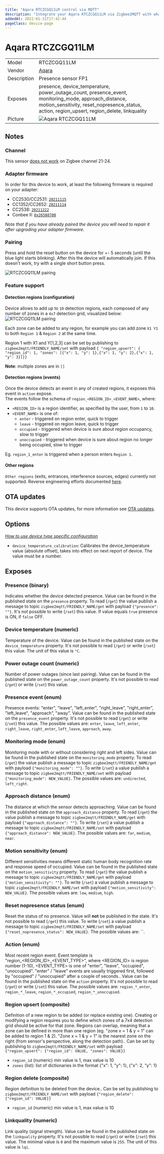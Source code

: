 ```yaml
---
title: "Aqara RTCZCGQ11LM control via MQTT"
description: "Integrate your Aqara RTCZCGQ11LM via Zigbee2MQTT with whatever smart home infrastructure you are using without the vendor's bridge or gateway."
addedAt: 2022-01-31T17:42:44
pageClass: device-page
---
```


<!-- !!!! -->
<!-- ATTENTION: This file is auto-generated through docgen! -->
<!-- You can only edit the "Notes"-Section between the two comment lines "Notes BEGIN" and "Notes END". -->
<!-- Do not use h1 or h2 heading within "## Notes"-Section. -->
<!-- !!!! -->

# Aqara RTCZCGQ11LM

|     |     |
|-----|-----|
| Model | RTCZCGQ11LM  |
| Vendor  | [Aqara](/supported-devices/#v=Aqara)  |
| Description | Presence sensor FP1 |
| Exposes | presence, device_temperature, power_outage_count, presence_event, monitoring_mode, approach_distance, motion_sensitivity, reset_nopresence_status, action, region_upsert, region_delete, linkquality |
| Picture | ![Aqara RTCZCGQ11LM](https://www.zigbee2mqtt.io/images/devices/RTCZCGQ11LM.png) |


<!-- Notes BEGIN: You can edit here. Add "## Notes" headline if not already present. -->
## Notes

### Channel
This sensor [does not work](https://github.com/Koenkk/zigbee2mqtt/issues/11019#issuecomment-1064063808) on Zigbee channel 21-24.

### Adapter firmware
In order for this device to work, at least the following firmware is required on your adapter:
- CC2530/CC2531: [`20211115`](https://github.com/Koenkk/Z-Stack-firmware/tree/Z-Stack_Home_1.2_20211115/20211116/coordinator/Z-Stack_Home_1.2/bin)
- CC1352/CC2652: [`20211114`](https://github.com/Koenkk/Z-Stack-firmware/tree/7c5a6da0c41855d42b5e6506e5e3b496be097ba3/coordinator/Z-Stack_3.x.0/bin)
- CC2538: [`20211222`](https://github.com/jethome-ru/zigbee-firmware/tree/master/ti/coordinator/cc2538_cc2592)
- Conbee II: [`0x26580700`]( http://deconz.dresden-elektronik.de/deconz-firmware/deCONZ_ConBeeII_0x26580700.bin.GCF)

*Note that if you have already paired the device you will need to repair it after upgrading your adapter firmware.*

### Pairing
Press and hold the reset button on the device for +- 5 seconds (until the blue light starts blinking).
After this the device will automatically join. If this doesn't work, try with a single short button press.

![RTCZCGQ11LM pairing](../images/pairing/RTCZCGQ11LM_pairing.jpg)

### Feature support

#### Detection regions (configuration)

Device allows to add up to `10` detection regions, each composed of any number of zones in a `4x7` detection grid, visualized below:  
![RTCZCGQ11LM pairing](../images/device_specific/RTCZCGQ11LM_detection_regions.jpg)

Each zone can be added to any region, for example you can add zone `X1 Y1` to both `Region 1` & `Region 2` at the same time.

Region 1 with X1 and Y[1,2,3] can be set by publishing to `zigbee2mqtt/FRIENDLY_NAME/set` with payload `{ "region_upsert": { "region_id": 1, "zones": [{"x": 1, "y": 1},{"x": 1, "y": 2},{"x": 1, "y": 3}]}}`

**Note**: multiple zones are in `[]`


#### Detection regions (events)

Once the device detects an event in any of created regions, it exposes this event in `action` expose.  
The events follow the schema of `region_<REGION_ID>_<EVENT_NAME>`, where:
- `<REGION_ID>` is a region identifier, as specified by the user, from `1` to `10`.
- `<EVENT_NAME>` is one of:
  - `enter` - triggered on region enter, quick to trigger
  - `leave` - triggered on region leave, quick to trigger
  - `occupied` - triggered when device is sure about region occupancy, slow to trigger
  - `unoccupied` - triggered when device is sure about region no longer being occupied, slow to trigger

Eg. `region_1_enter` is triggered when a person enters `Region 1`.

#### Other regions

`Other regions` (exits, entrances, interference sources, edges) currently not supported. Reverse engineering efforts documented [here](https://github.com/dresden-elektronik/deconz-rest-plugin/issues/5928#issuecomment-1166545226).
<!-- Notes END: Do not edit below this line -->


## OTA updates
This device supports OTA updates, for more information see [OTA updates](../guide/usage/ota_updates.md).


## Options
*[How to use device type specific configuration](../guide/configuration/devices-groups.md#specific-device-options)*

* `device_temperature_calibration`: Calibrates the device_temperature value (absolute offset), takes into effect on next report of device. The value must be a number.


## Exposes

### Presence (binary)
Indicates whether the device detected presence.
Value can be found in the published state on the `presence` property.
To read (`/get`) the value publish a message to topic `zigbee2mqtt/FRIENDLY_NAME/get` with payload `{"presence": ""}`.
It's not possible to write (`/set`) this value.
If value equals `true` presence is ON, if `false` OFF.

### Device temperature (numeric)
Temperature of the device.
Value can be found in the published state on the `device_temperature` property.
It's not possible to read (`/get`) or write (`/set`) this value.
The unit of this value is `°C`.

### Power outage count (numeric)
Number of power outages (since last pairing).
Value can be found in the published state on the `power_outage_count` property.
It's not possible to read (`/get`) or write (`/set`) this value.

### Presence event (enum)
Presence events: "enter", "leave", "left_enter", "right_leave", "right_enter", "left_leave", "approach", "away".
Value can be found in the published state on the `presence_event` property.
It's not possible to read (`/get`) or write (`/set`) this value.
The possible values are: `enter`, `leave`, `left_enter`, `right_leave`, `right_enter`, `left_leave`, `approach`, `away`.

### Monitoring mode (enum)
Monitoring mode with or without considering right and left sides.
Value can be found in the published state on the `monitoring_mode` property.
To read (`/get`) the value publish a message to topic `zigbee2mqtt/FRIENDLY_NAME/get` with payload `{"monitoring_mode": ""}`.
To write (`/set`) a value publish a message to topic `zigbee2mqtt/FRIENDLY_NAME/set` with payload `{"monitoring_mode": NEW_VALUE}`.
The possible values are: `undirected`, `left_right`.

### Approach distance (enum)
The distance at which the sensor detects approaching.
Value can be found in the published state on the `approach_distance` property.
To read (`/get`) the value publish a message to topic `zigbee2mqtt/FRIENDLY_NAME/get` with payload `{"approach_distance": ""}`.
To write (`/set`) a value publish a message to topic `zigbee2mqtt/FRIENDLY_NAME/set` with payload `{"approach_distance": NEW_VALUE}`.
The possible values are: `far`, `medium`, `near`.

### Motion sensitivity (enum)
Different sensitivities means different static human body recognition rate and response speed of occupied.
Value can be found in the published state on the `motion_sensitivity` property.
To read (`/get`) the value publish a message to topic `zigbee2mqtt/FRIENDLY_NAME/get` with payload `{"motion_sensitivity": ""}`.
To write (`/set`) a value publish a message to topic `zigbee2mqtt/FRIENDLY_NAME/set` with payload `{"motion_sensitivity": NEW_VALUE}`.
The possible values are: `low`, `medium`, `high`.

### Reset nopresence status (enum)
Reset the status of no presence.
Value will **not** be published in the state.
It's not possible to read (`/get`) this value.
To write (`/set`) a value publish a message to topic `zigbee2mqtt/FRIENDLY_NAME/set` with payload `{"reset_nopresence_status": NEW_VALUE}`.
The possible values are: ``.

### Action (enum)
Most recent region event. Event template is "region_<REGION_ID>_<EVENT_TYPE>", where <REGION_ID> is region number (1-10), <EVENT_TYPE> is one of "enter", "leave", "occupied", "unoccupied". "enter" / "leave" events are usually triggered first, followed by "occupied" / "unoccupied" after a couple of seconds..
Value can be found in the published state on the `action` property.
It's not possible to read (`/get`) or write (`/set`) this value.
The possible values are: `region_*_enter`, `region_*_leave`, `region_*_occupied`, `region_*_unoccupied`.

### Region upsert (composite)
Definition of a new region to be added (or replace existing one). Creating or modifying a region requires you to define which zones of a 7x4 detection grid should be active for that zone. Regions can overlap, meaning that a zone can be defined in more than one region (eg. "zone x = 1 & y = 1" can be added to region 1 & 2). "Zone x = 1 & y = 1" is the nearest zone on the right (from sensor's perspective, along the detection path)..
Can be set by publishing to `zigbee2mqtt/FRIENDLY_NAME/set` with payload `{"region_upsert": {"region_id": VALUE, "zones": VALUE}}`
- `region_id` (numeric) min value is 1, max value is 10
- `zones` (list): list of dictionaries in the format {"x": 1, "y": 1}, {"x": 2, "y": 1} 

### Region delete (composite)
Region definition to be deleted from the device..
Can be set by publishing to `zigbee2mqtt/FRIENDLY_NAME/set` with payload `{"region_delete": {"region_id": VALUE}}`
- `region_id` (numeric) min value is 1, max value is 10

### Linkquality (numeric)
Link quality (signal strength).
Value can be found in the published state on the `linkquality` property.
It's not possible to read (`/get`) or write (`/set`) this value.
The minimal value is `0` and the maximum value is `255`.
The unit of this value is `lqi`.


